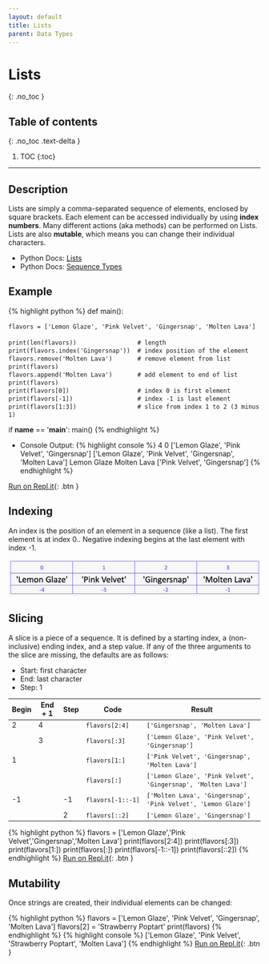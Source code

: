 ```yaml
---
layout: default
title: Lists
parent: Data Types
---
```

# Lists
{: .no_toc }
## Table of contents
{: .no_toc .text-delta }

1. TOC
{:toc}

---

## Description
Lists are simply a comma-separated sequence of elements, enclosed by square brackets. Each element can be accessed individually by using **index numbers**. Many different actions (aka methods) can be performed on Lists. Lists are also **mutable**, which means you can change their individual characters.
- Python Docs: [Lists](https://docs.python.org/3/tutorial/introduction.html#lists)
- Python Docs: [Sequence Types](https://docs.python.org/3/library/stdtypes.html#sequence-types-list-tuple-range)


## Example

{% highlight python %}
def main():
    
    flavors = ['Lemon Glaze', 'Pink Velvet', 'Gingersnap', 'Molten Lava']

    print(len(flavors))                 # length
    print(flavors.index('Gingersnap'))  # index position of the element
    flavors.remove('Molten Lava')       # remove element from list
    print(flavors)
    flavors.append('Molten Lava')       # add element to end of list
    print(flavors)
    print(flavors[0])                   # index 0 is first element
    print(flavors[-1])                  # index -1 is last element
    print(flavors[1:3])                 # slice from index 1 to 2 (3 minus 1)

if __name__ == '__main__':
    main()
{% endhighlight %}

- Console Output:
{% highlight console %}
4
0
['Lemon Glaze', 'Pink Velvet', 'Gingersnap']
['Lemon Glaze', 'Pink Velvet', 'Gingersnap', 'Molten Lava']
Lemon Glaze
Molten Lava
['Pink Velvet', 'Gingersnap']
{% endhighlight %}

[Run on Repl.it](https://repl.it/@bianca_ruiz/lists-1#main.py){: .btn }



## Indexing
An index is the position of an element in a sequence (like a list). The first element is at index 0.. Negative indexing begins at the last element with index -1. 

![](/assets/list-index.png)

## Slicing
A slice is a piece of a sequence. It is defined by a starting index, a (non-inclusive) ending index, and a step value. If any of the three arguments to the slice are missing, the defaults are as follows:
- Start: first character
- End: last character
- Step: 1 

| Begin | End + 1 | Step | Code                  | Result                                                            |
|-------|---------|------|-----------------------|-------------------------------------------------------------------|
| 2     | 4       |      | ```flavors[2:4]```    | ```['Gingersnap', 'Molten Lava']```                               |
|       | 3       |      | ```flavors[:3]```     | ```['Lemon Glaze', 'Pink Velvet', 'Gingersnap']```                |
| 1     |         |      | ```flavors[1:]```     | ```['Pink Velvet', 'Gingersnap', 'Molten Lava']```                |
|       |         |      | ```flavors[:]```      | ```['Lemon Glaze', 'Pink Velvet', 'Gingersnap', 'Molten Lava']``` |
| -1    |         | -1   | ```flavors[-1::-1]``` | ```['Molten Lava', 'Gingersnap', 'Pink Velvet', 'Lemon Glaze']``` |
|       |         | 2    | ```flavors[::2]```    | ```['Lemon Glaze', 'Gingersnap']```                               |   

{% highlight python %}
flavors = ['Lemon Glaze','Pink Velvet','Gingersnap','Molten Lava']
print(flavors[2:4])
print(flavors[:3])
print(flavors[1:])
print(flavors[:])
print(flavors[-1::-1])
print(flavors[::2])
{% endhighlight %}
[Run on Repl.it](https://repl.it/@bianca_ruiz/list-slicing#main.py){: .btn }

## Mutability
Once strings are created, their individual elements can be changed: 

{% highlight python %}
flavors = ['Lemon Glaze', 'Pink Velvet', 'Gingersnap', 'Molten Lava']
flavors[2] = 'Strawberry Poptart'
print(flavors)
{% endhighlight %}
{% highlight console %}
['Lemon Glaze', 'Pink Velvet', 'Strawberry Poptart', 'Molten Lava']
{% endhighlight %}
[Run on Repl.it](https://repl.it/@bianca_ruiz/list-mutability#main.py){: .btn }
